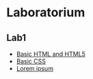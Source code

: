 # Laboratorium

## Lab1
 - [Basic HTML and HTML5](lab1/basic_html.html)
 - [Basic CSS](lab1/basic_css.html)
 - [Lorem ipsum](lab1/lorem_ipsum.html)
